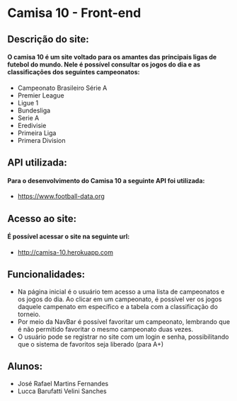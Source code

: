 # Camisa 10 - Front-end

## Descrição do site:

#### O camisa 10 é um site voltado para os amantes das principais ligas de futebol do mundo. Nele é possível consultar os jogos do dia e as classificações dos seguintes campeonatos:
* Campeonato Brasileiro Série A
* Premier League
* Ligue 1
* Bundesliga
* Serie A
* Eredivisie
* Primeira Liga
* Primera Division 

## API utilizada:
#### Para o desenvolvimento do Camisa 10 a seguinte API foi utilizada: 
* https://www.football-data.org 

## Acesso ao site:
#### É possível acessar o site na seguinte url:
* http://camisa-10.herokuapp.com

## Funcionalidades:
* Na página inicial é o usuário tem acesso a uma lista de campeonatos e os jogos do dia. Ao clicar em um campeonato, é possível ver os jogos daquele campenato em específico e a tabela com a classificação do torneio.
* Por meio da NavBar é possível favoritar um campeonato, lembrando que é não permitido favoritar o mesmo campeonato duas vezes.
* O usuário pode se registrar no site com um login e senha, possibilitando que o sistema de favoritos seja liberado (para A+)

## Alunos:
* José Rafael Martins Fernandes
* Lucca Barufatti Velini Sanches
